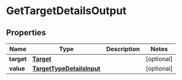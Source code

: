 

# GetTargetDetailsOutput


## Properties

Name | Type | Description | Notes
------------ | ------------- | ------------- | -------------
**target** | [**Target**](Target.md) |  |  [optional]
**value** | [**TargetTypeDetailsInput**](TargetTypeDetailsInput.md) |  |  [optional]



